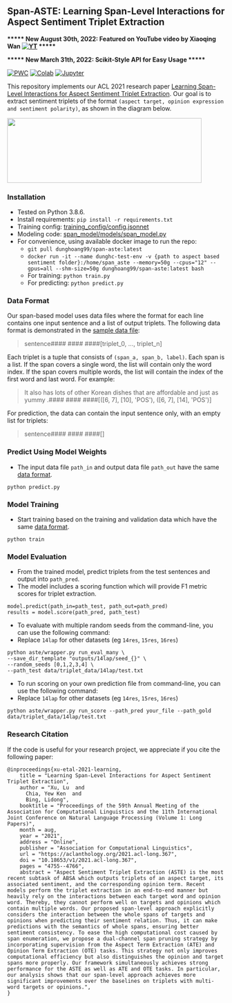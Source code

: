 ## Span-ASTE: Learning Span-Level Interactions for Aspect Sentiment Triplet Extraction

**\*\*\*\*\* New August 30th, 2022: Featured on YouTube video by Xiaoqing Wan [![YT](https://img.shields.io/youtube/views/rRTvsuGRnJ0?style=social)](https://www.youtube.com/watch?v=rRTvsuGRnJ0) \*\*\*\*\***

**\*\*\*\*\* New March 31th, 2022: Scikit-Style API for Easy Usage \*\*\*\*\***

[![PWC](https://img.shields.io/badge/PapersWithCode-Benchmark-%232cafb1)](https://paperswithcode.com/sota/aspect-sentiment-triplet-extraction-on-aste)
[![Colab](https://img.shields.io/badge/Colab-Code%20Demo-%23fe9f00)](https://colab.research.google.com/drive/1F9zW_nVkwfwIVXTOA_juFDrlPz5TLjpK?usp=sharing)
[![Jupyter](https://img.shields.io/badge/Jupyter-Notebook%20Demo-important)](https://github.com/chiayewken/Span-ASTE/blob/main/demo.ipynb)

This repository implements our ACL 2021 research paper [Learning Span-Level Interactions for Aspect Sentiment Triplet Extraction](https://aclanthology.org/2021.acl-long.367/). 
Our goal is to extract sentiment triplets of the format `(aspect target, opinion expression and sentiment polarity)`, as shown in the diagram below. 

<img src="https://github.com/chiayewken/Span-ASTE/blob/13a851b166998210a7cd2def5fa4aff20819b54d/assets/task_image.png" width="450" height="150" alt="">

### Installation

- Tested on Python 3.8.6.
- Install requirements: `pip install -r requirements.txt`
- Training config: [training_config/config.jsonnet](training_config/config.jsonnet)
- Modeling code: [span_model/models/span_model.py](span_model/models/span_model.py)
- For convenience, using available docker image to run the repo:
  - `git pull dunghoang99/span-aste:latest`
  - `docker run -it --name dunghc-test-env -v {path to aspect based sentiment folder}:/home/span_aste --memory=50g --cpus="12" --gpus=all --shm-size=50g dunghoang99/span-aste:latest bash`
  - For training: `python train.py`
  - For predicting: `python predict.py`
### Data Format

Our span-based model uses data files where the format for each line contains one input sentence and a list of output triplets.
The following data format is demonstrated in the [sample data file](sample_data.txt):

> sentence#### #### ####[triplet_0, ..., triplet_n]

Each triplet is a tuple that consists of `(span_a, span_b, label)`. Each span is a list. If the span covers a single word, the list will contain only the word index. If the span covers multiple words, the list will contain the index of the first word and last word. For example:

> It also has lots of other Korean dishes that are affordable and just as yummy .#### #### ####[([6, 7], [10], 'POS'), ([6, 7], [14], 'POS')]

For prediction, the data can contain the input sentence only, with an empty list for triplets:

> sentence#### #### ####[]

### Predict Using Model Weights

- The input data file `path_in` and output data file `path_out` have the same [data format](#data-format).

```
python predict.py
```

### Model Training

- Start training based on the training and validation data which have the same [data format](#data-format).

```
python train
```

### Model Evaluation

- From the trained model, predict triplets from the test sentences and output into `path_pred`.
- The model includes a scoring function which will provide F1 metric scores for triplet extraction.

```
model.predict(path_in=path_test, path_out=path_pred)
results = model.score(path_pred, path_test)
```

- To evaluate with multiple random seeds from the command-line, you can use the following command:
- Replace `14lap` for other datasets (eg `14res`, `15res`, `16res`)

```
python aste/wrapper.py run_eval_many \
--save_dir_template "outputs/14lap/seed_{}" \
--random_seeds [0,1,2,3,4] \
--path_test data/triplet_data/14lap/test.txt
```

- To run scoring on your own prediction file from command-line, you can use the following command:
- Replace `14lap` for other datasets (eg `14res`, `15res`, `16res`)

```
python aste/wrapper.py run_score --path_pred your_file --path_gold data/triplet_data/14lap/test.txt
```

### Research Citation
If the code is useful for your research project, we appreciate if you cite the following paper:
```
@inproceedings{xu-etal-2021-learning,
    title = "Learning Span-Level Interactions for Aspect Sentiment Triplet Extraction",
    author = "Xu, Lu  and
      Chia, Yew Ken  and
      Bing, Lidong",
    booktitle = "Proceedings of the 59th Annual Meeting of the Association for Computational Linguistics and the 11th International Joint Conference on Natural Language Processing (Volume 1: Long Papers)",
    month = aug,
    year = "2021",
    address = "Online",
    publisher = "Association for Computational Linguistics",
    url = "https://aclanthology.org/2021.acl-long.367",
    doi = "10.18653/v1/2021.acl-long.367",
    pages = "4755--4766",
    abstract = "Aspect Sentiment Triplet Extraction (ASTE) is the most recent subtask of ABSA which outputs triplets of an aspect target, its associated sentiment, and the corresponding opinion term. Recent models perform the triplet extraction in an end-to-end manner but heavily rely on the interactions between each target word and opinion word. Thereby, they cannot perform well on targets and opinions which contain multiple words. Our proposed span-level approach explicitly considers the interaction between the whole spans of targets and opinions when predicting their sentiment relation. Thus, it can make predictions with the semantics of whole spans, ensuring better sentiment consistency. To ease the high computational cost caused by span enumeration, we propose a dual-channel span pruning strategy by incorporating supervision from the Aspect Term Extraction (ATE) and Opinion Term Extraction (OTE) tasks. This strategy not only improves computational efficiency but also distinguishes the opinion and target spans more properly. Our framework simultaneously achieves strong performance for the ASTE as well as ATE and OTE tasks. In particular, our analysis shows that our span-level approach achieves more significant improvements over the baselines on triplets with multi-word targets or opinions.",
}
```

